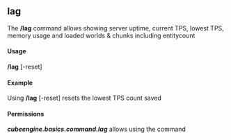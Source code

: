 ## lag ##
The **/lag** command allows showing server uptime, current TPS, lowest TPS, memory usage and loaded worlds & chunks including entitycount

#### Usage ####
**/lag** [-reset]

#### Example ####
Using **/lag** [-reset] resets the lowest TPS count saved

#### Permissions ####
***cubeengine.basics.command.lag*** allows using the command
